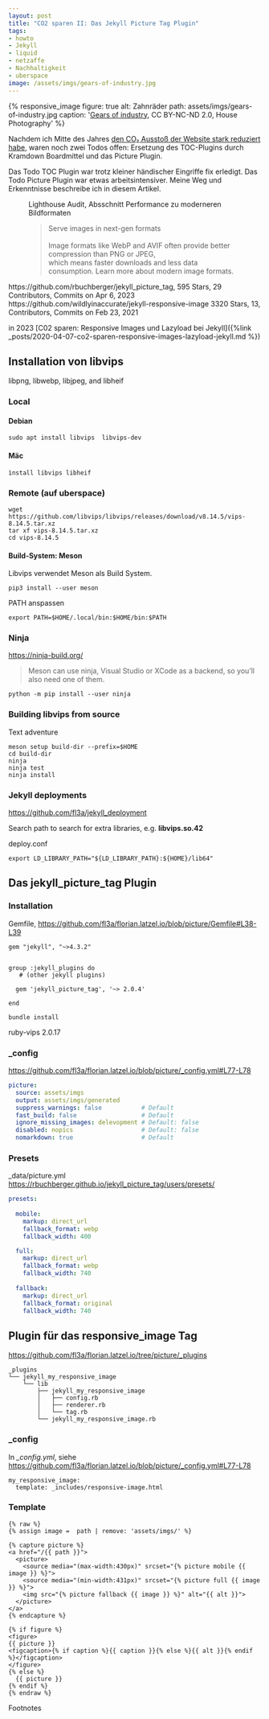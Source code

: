 ```yaml
---
layout: post
title: "CO2 sparen II: Das Jekyll Picture Tag Plugin"
tags:
- howto
- Jekyll
- liquid
- netzaffe
- Nachhaltigkeit
- uberspace
image: /assets/imgs/gears-of-industry.jpg 
---
```

{% responsive_image figure: true alt: Zahnräder
path: assets/imgs/gears-of-industry.jpg 
caption: '<a href="https://www.flickr.com/photos/housephotography/953871961/">Gears of industry</a>,
CC BY-NC-ND 2.0, House Photography' %}

Nachdem ich Mitte des Jahres [den CO₂ Ausstoß der Website stark reduziert habe](
/2023/09/25/juli-august-upgrade-facelift.html#co-aussto%C3%9F-der-website-stark-reduziert),
waren noch zwei Todos offen: 
Ersetzung des TOC-Plugins durch Kramdown Boardmittel und das Picture Plugin.

Das Todo TOC Plugin war trotz kleiner händischer Eingriffe fix erledigt.
Das Todo Picture Plugin war etwas arbeitsintensiver. 
Meine Weg und Erkenntnisse beschreibe ich in diesem Artikel.
<!--break-->


  


<figure>
<figcaption>Lighthouse Audit, Absschnitt Performance zu moderneren Bildformaten</figcaption>
<blockquote>
Serve images in next-gen formats<br />   
<br />
Image formats like WebP and AVIF often provide better compression than PNG or JPEG,<br />    
which means faster downloads and less data consumption. Learn more about modern image formats.
</blockquote>
</figure>
https://github.com/rbuchberger/jekyll_picture_tag, 595 Stars, 29 Contributors, Commits on Apr 6, 2023
https://github.com/wildlyinaccurate/jekyll-responsive-image 3320 Stars, 13, Contributors, Commits on Feb 23, 2021

in 2023 [C02 sparen: Responsive Images und Lazyload bei Jekyll]({%link _posts/2020-04-07-co2-sparen-responsive-images-lazyload-jekyll.md %})

## Installation von libvips 

libpng, libwebp, libjpeg, and libheif 

### Local


#### Debian
```
sudo apt install libvips  libvips-dev                             
```

#### Mäc

```
ìnstall libvips libheif
```

### Remote (auf uberspace) 

```
wget https://github.com/libvips/libvips/releases/download/v8.14.5/vips-8.14.5.tar.xz
tar xf vips-8.14.5.tar.xz
cd vips-8.14.5
```

#### Build-System: Meson 

Libvips verwendet Meson als Build System.

```
pip3 install --user meson
```
PATH anspassen

```
export PATH=$HOME/.local/bin:$HOME/bin:$PATH
```

### Ninja

https://ninja-build.org/

> Meson can use ninja, Visual Studio or XCode as a backend, so you’ll also need one of them.
```
python -m pip install --user ninja
```

### Building libvips from source 

Text adventure


```
meson setup build-dir --prefix=$HOME
cd build-dir
ninja
ninja test
ninja install
```

### Jekyll deployments

https://github.com/fl3a/jekyll_deployment

Search path to search for extra libraries, e.g. **libvips.so.42** 

deploy.conf
```
export LD_LIBRARY_PATH="${LD_LIBRARY_PATH}:${HOME}/lib64"
```

## Das jekyll_picture_tag Plugin


### Installation

Gemfile, https://github.com/fl3a/florian.latzel.io/blob/picture/Gemfile#L38-L39

```
gem "jekyll", "~>4.3.2"


group :jekyll_plugins do
   # (other jekyll plugins)

  gem 'jekyll_picture_tag', '~> 2.0.4'

end
```

```
bundle install
```

ruby-vips 2.0.17

### _config

https://github.com/fl3a/florian.latzel.io/blob/picture/_config.yml#L77-L78


```yml
picture:
  source: assets/imgs
  output: assets/imgs/generated
  suppress_warnings: false           # Default
  fast_build: false                  # Default
  ignore_missing_images: delevopment # Default: false
  disabled: nopics                   # Default: false
  nomarkdown: true                   # Default
```

### Presets

 _data/picture.yml
 https://rbuchberger.github.io/jekyll_picture_tag/users/presets/

```yml
presets:
  
  mobile:
    markup: direct_url
    fallback_format: webp
    fallback_width: 400 

  full:
    markup: direct_url
    fallback_format: webp
    fallback_width: 740 
  
  fallback:
    markup: direct_url
    fallback_format: original
    fallback_width: 740 
```


## Plugin für das responsive_image Tag

https://github.com/fl3a/florian.latzel.io/tree/picture/_plugins

```
_plugins
└── jekyll_my_responsive_image
    └── lib
        ├── jekyll_my_responsive_image
        │   ├── config.rb
        │   ├── renderer.rb
        │   └── tag.rb
        └── jekyll_my_responsive_image.rb
```


### _config

In *_config.yml*, siehe https://github.com/fl3a/florian.latzel.io/blob/picture/_config.yml#L77-L78
```
my_responsive_image:
  template: _includes/responsive-image.html
```

### Template

```liquid
{% raw %}
{% assign image =  path | remove: 'assets/imgs/' %}

{% capture picture %}
<a href="/{{ path }}">
  <picture>
    <source media="(max-width:430px)" srcset="{% picture mobile {{ image }} %}">
    <source media="(min-width:431px)" srcset="{% picture full {{ image }} %}">
    <img src="{% picture fallback {{ image }} %}" alt="{{ alt }}">
  </picture>
</a>
{% endcapture %}

{% if figure %}
<figure>
{{ picture }}
<figcaption>{% if caption %}{{ caption }}{% else %}{{ alt }}{% endif %}</figcaption>
</figure>
{% else %}
  {{ picture }}
{% endif %}
{% endraw %}
```




Footnotes

[^picture]: [<picture>: The Picture element - mdm](https://developer.mozilla.org/en-US/docs/Web/HTML/Element/picture)
[^figure]: [<figure>: The Figure with Optional Caption element - mdm](https://developer.mozilla.org/en-US/docs/Web/HTML/Element/figure)
[^canipicture]: [Can i use: Picture element](https://caniuse.com/picture)
[^caniwebp]: [Can i use: WebP image format](https://caniuse.com/webp)
[^caniavif]: [Can i use: AVIF image format](https://caniuse.com/avif)
[^installlibvips]: <https://www.libvips.org/install.html>
